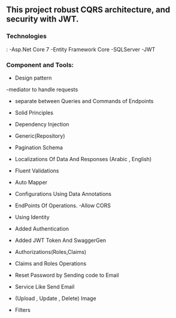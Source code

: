 <h2>This project robust CQRS architecture,
and security with JWT.</h2>
<h3>Technologies</h3> :
-Asp.Net Core 7
-Entity Framework Core
-SQLServer
-JWT

<h3>Component and Tools:</h3>

- Design pattern 

-mediator to handle requests

- separate between Queries and Commands of Endpoints

- Solid Principles 

- Dependency Injection

- Generic(Repository)

- Pagination Schema

- Localizations Of Data And Responses (Arabic , English)

- Fluent Validations

- Auto Mapper

- Configurations Using Data Annotations

- EndPoints Of Operations.   -Allow CORS

- Using Identity

- Added Authentication

- Added JWT Token And SwaggerGen

- Authorizations(Roles,Claims)

- Claims and Roles Operations

- Reset Password by Sending code to Email 

- Service Like Send Email

- (Upload , Update , Delete) Image

- Filters
